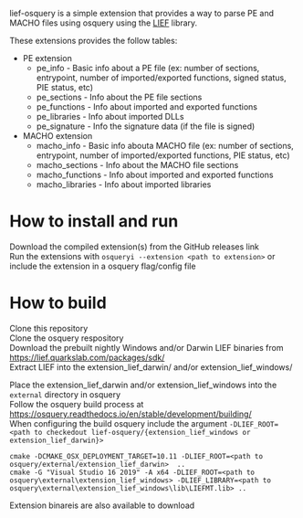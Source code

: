 lief-osquery is a simple extension that provides a way to parse PE and MACHO files using osquery using the [LIEF](https://lief.quarkslab.com/) library.

These extensions provides the follow tables:
* PE extension
  * pe_info - Basic info about a PE file (ex: number of sections, entrypoint, number of imported/exported functions, signed status, PIE status, etc)
  * pe_sections - Info about the PE file sections
  * pe_functions - Info about imported and exported functions
  * pe_libraries - Info about imported DLLs
  * pe_signature - Info the signature data (if the file is signed)
* MACHO extension
  * macho_info - Basic info abouta MACHO file (ex: number of sections, entrypoint, number of imported/exported functions, PIE status, etc)
  * macho_sections - Info about the MACHO file sections
  * macho_functions - Info about imported and exported functions
  * macho_libraries - Info about imported libraries
  
# How to install and run
Download the compiled extension(s) from the GitHub releases link  
Run the extensions with `osqueryi --extension <path to extension>` or include the extension in a osquery flag/config file

# How to build
Clone this repository  
Clone the osquery respository  
Download the prebuilt nightly Windows and/or Darwin LIEF binaries from https://lief.quarkslab.com/packages/sdk/  
Extract LIEF into the extension\_lief\_darwin/ and/or extension\_lief\_windows/

Place the extension\_lief\_darwin and/or extension\_lief\_windows into the `external` directory in osquery  
Follow the osquery build process at https://osquery.readthedocs.io/en/stable/development/building/  
When configuring the build osquery include the argument `-DLIEF_ROOT=<path to checkedout lief-osquery/{extension_lief_windows or extension_lief_darwin}>`  
```
cmake -DCMAKE_OSX_DEPLOYMENT_TARGET=10.11 -DLIEF_ROOT=<path to osquery/external/extension_lief_darwin>  ..
cmake -G "Visual Studio 16 2019" -A x64 -DLIEF_ROOT=<path to osquery\external\extension_lief_windows> -DLIEF_LIBRARY=<path to osquery\external\extension_lief_windows\lib\LIEFMT.lib> ..
```
Extension binareis are also available to download

